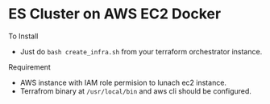 # ES Cluster on AWS EC2 Docker #

To Install 

* Just do `bash create_infra.sh` from your terraform orchestrator instance.

Requirement 

* AWS instance with IAM role permision to lunach ec2 instance.
* Terrafrom binary at ```/usr/local/bin``` and aws cli should be configured.
